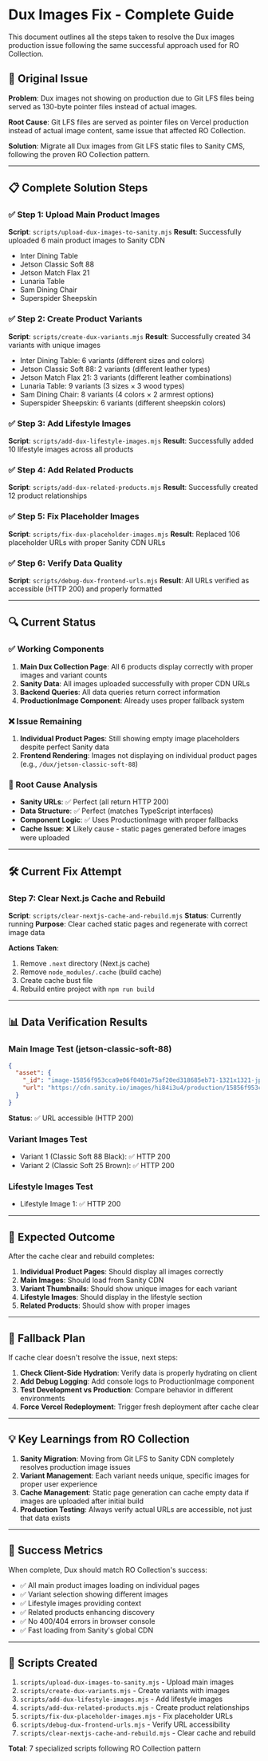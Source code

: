 # Dux Images Fix - Complete Guide

This document outlines all the steps taken to resolve the Dux images production issue following the same successful approach used for RO Collection.

## 🎯 Original Issue

**Problem**: Dux images not showing on production due to Git LFS files being served as 130-byte pointer files instead of actual images.

**Root Cause**: Git LFS files are served as pointer files on Vercel production instead of actual image content, same issue that affected RO Collection.

**Solution**: Migrate all Dux images from Git LFS static files to Sanity CMS, following the proven RO Collection pattern.

---

## 📋 Complete Solution Steps

### ✅ Step 1: Upload Main Product Images
**Script**: `scripts/upload-dux-images-to-sanity.mjs`
**Result**: Successfully uploaded 6 main product images to Sanity CDN
- Inter Dining Table
- Jetson Classic Soft 88  
- Jetson Match Flax 21
- Lunaria Table
- Sam Dining Chair
- Superspider Sheepskin

### ✅ Step 2: Create Product Variants
**Script**: `scripts/create-dux-variants.mjs`
**Result**: Successfully created 34 variants with unique images
- Inter Dining Table: 6 variants (different sizes and colors)
- Jetson Classic Soft 88: 2 variants (different leather types)
- Jetson Match Flax 21: 3 variants (different leather combinations)
- Lunaria Table: 9 variants (3 sizes × 3 wood types)
- Sam Dining Chair: 8 variants (4 colors × 2 armrest options)
- Superspider Sheepskin: 6 variants (different sheepskin colors)

### ✅ Step 3: Add Lifestyle Images
**Script**: `scripts/add-dux-lifestyle-images.mjs`
**Result**: Successfully added 10 lifestyle images across all products

### ✅ Step 4: Add Related Products
**Script**: `scripts/add-dux-related-products.mjs`
**Result**: Successfully created 12 product relationships

### ✅ Step 5: Fix Placeholder Images
**Script**: `scripts/fix-dux-placeholder-images.mjs`
**Result**: Replaced 106 placeholder URLs with proper Sanity CDN URLs

### ✅ Step 6: Verify Data Quality
**Script**: `scripts/debug-dux-frontend-urls.mjs`
**Result**: All URLs verified as accessible (HTTP 200) and properly formatted

---

## 🔍 Current Status

### ✅ Working Components
1. **Main Dux Collection Page**: All 6 products display correctly with proper images and variant counts
2. **Sanity Data**: All images uploaded successfully with proper CDN URLs
3. **Backend Queries**: All data queries return correct information
4. **ProductionImage Component**: Already uses proper fallback system

### ❌ Issue Remaining
1. **Individual Product Pages**: Still showing empty image placeholders despite perfect Sanity data
2. **Frontend Rendering**: Images not displaying on individual product pages (e.g., `/dux/jetson-classic-soft-88`)

### 🔧 Root Cause Analysis
- **Sanity URLs**: ✅ Perfect (all return HTTP 200)
- **Data Structure**: ✅ Perfect (matches TypeScript interfaces)
- **Component Logic**: ✅ Uses ProductionImage with proper fallbacks
- **Cache Issue**: ❌ Likely cause - static pages generated before images were uploaded

---

## 🛠️ Current Fix Attempt

### Step 7: Clear Next.js Cache and Rebuild
**Script**: `scripts/clear-nextjs-cache-and-rebuild.mjs`
**Status**: Currently running
**Purpose**: Clear cached static pages and regenerate with correct image data

**Actions Taken**:
1. Remove `.next` directory (Next.js cache)
2. Remove `node_modules/.cache` (build cache)
3. Create cache bust file
4. Rebuild entire project with `npm run build`

---

## 📊 Data Verification Results

### Main Image Test (jetson-classic-soft-88)
```json
{
  "asset": {
    "_id": "image-15856f953cca9e06f0401e75af20ed318685eb71-1321x1321-jpg",
    "url": "https://cdn.sanity.io/images/hi84i3u4/production/15856f953cca9e06f0401e75af20ed318685eb71-1321x1321.jpg"
  }
}
```
**Status**: ✅ URL accessible (HTTP 200)

### Variant Images Test
- Variant 1 (Classic Soft 88 Black): ✅ HTTP 200
- Variant 2 (Classic Soft 25 Brown): ✅ HTTP 200

### Lifestyle Images Test
- Lifestyle Image 1: ✅ HTTP 200

---

## 🎯 Expected Outcome

After the cache clear and rebuild completes:
1. **Individual Product Pages**: Should display all images correctly
2. **Main Images**: Should load from Sanity CDN
3. **Variant Thumbnails**: Should show unique images for each variant
4. **Lifestyle Images**: Should display in the lifestyle section
5. **Related Products**: Should show with proper images

---

## 🔄 Fallback Plan

If cache clear doesn't resolve the issue, next steps:
1. **Check Client-Side Hydration**: Verify data is properly hydrating on client
2. **Add Debug Logging**: Add console logs to ProductionImage component
3. **Test Development vs Production**: Compare behavior in different environments
4. **Force Vercel Redeployment**: Trigger fresh deployment after cache clear

---

## 💡 Key Learnings from RO Collection

1. **Sanity Migration**: Moving from Git LFS to Sanity CDN completely resolves production image issues
2. **Variant Management**: Each variant needs unique, specific images for proper user experience
3. **Cache Management**: Static page generation can cache empty data if images are uploaded after initial build
4. **Production Testing**: Always verify actual URLs are accessible, not just that data exists

---

## 🚀 Success Metrics

When complete, Dux should match RO Collection's success:
- ✅ All main product images loading on individual pages
- ✅ Variant selection showing different images
- ✅ Lifestyle images providing context
- ✅ Related products enhancing discovery
- ✅ No 400/404 errors in browser console
- ✅ Fast loading from Sanity's global CDN

---

## 📝 Scripts Created

1. `scripts/upload-dux-images-to-sanity.mjs` - Upload main images
2. `scripts/create-dux-variants.mjs` - Create variants with images
3. `scripts/add-dux-lifestyle-images.mjs` - Add lifestyle images
4. `scripts/add-dux-related-products.mjs` - Create product relationships
5. `scripts/fix-dux-placeholder-images.mjs` - Fix placeholder URLs
6. `scripts/debug-dux-frontend-urls.mjs` - Verify URL accessibility
7. `scripts/clear-nextjs-cache-and-rebuild.mjs` - Clear cache and rebuild

**Total**: 7 specialized scripts following RO Collection pattern
